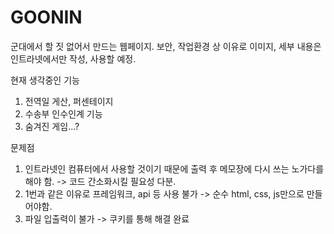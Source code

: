 # GOONIN
군대에서 할 짓 없어서 만드는 웹페이지.
보안, 작업환경 상 이유로 이미지, 세부 내용은 인트라넷에서만 작성, 사용할 예정.

현재 생각중인 기능
1. 전역일 게산, 퍼센테이지
2. 수송부 인수인계 기능
3. 숨겨진 게임...?

문제점
1. 인트라넷인 컴퓨터에서 사용할 것이기 때문에 출력 후 메모장에 다시 쓰는 노가다를 해야 함. -> 코드 간소화시킬 필요성 다분.
2. 1번과 같은 이유로 프레임워크, api 등 사용 불가 -> 순수 html, css, js만으로 만들어야함.
3. 파일 입출력이 불가 -> 쿠키를 통해 해결 완료